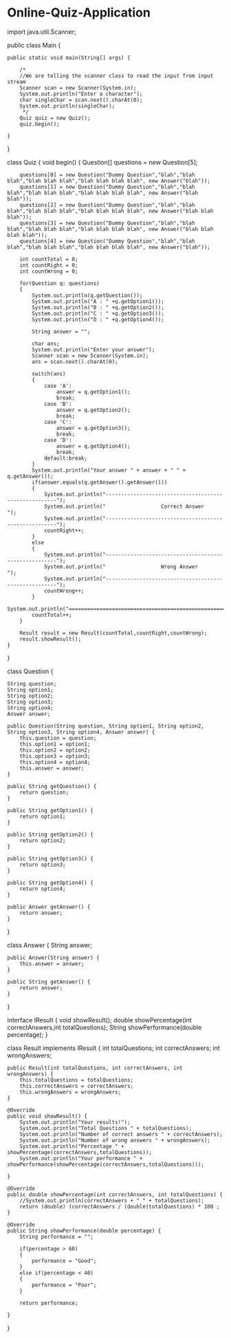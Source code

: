 # Online-Quiz-Application
import java.util.Scanner;

public class Main {

    public static void main(String[] args) {

        /*
        //We are telling the scanner class to read the input from input stream
        Scanner scan = new Scanner(System.in);
        System.out.println("Enter a character");
        char singleChar = scan.next().charAt(0);
        System.out.println(singleChar);
         */
        Quiz quiz = new Quiz();
        quiz.begin();

    }
}

class Quiz
{
    void begin()
    {
        Question[] questions = new Question[5];

        questions[0] = new Question("Dummy Question","blah","blah blah","blah blah blah","blah blah blah blah", new Answer("blah"));
        questions[1] = new Question("Dummy Question","blah","blah blah","blah blah blah","blah blah blah blah", new Answer("blah blah"));
        questions[2] = new Question("Dummy Question","blah","blah blah","blah blah blah","blah blah blah blah", new Answer("blah blah blah"));
        questions[3] = new Question("Dummy Question","blah","blah blah","blah blah blah","blah blah blah blah", new Answer("blah blah blah blah"));
        questions[4] = new Question("Dummy Question","blah","blah blah","blah blah blah","blah blah blah blah", new Answer("blah"));

        int countTotal = 0;
        int countRight = 0;
        int countWrong = 0;

        for(Question q: questions)
        {
            System.out.println(q.getQuestion());
            System.out.println("A : " +q.getOption1());
            System.out.println("B : " +q.getOption2());
            System.out.println("C : " +q.getOption3());
            System.out.println("D : " +q.getOption4());

            String answer = "";

            char ans;
            System.out.println("Enter your answer");
            Scanner scan = new Scanner(System.in);
            ans = scan.next().charAt(0);

            switch(ans)
            {
                case 'A':
                    answer = q.getOption1();
                    break;
                case 'B':
                    answer = q.getOption2();
                    break;
                case 'C':
                    answer = q.getOption3();
                    break;
                case 'D':
                    answer = q.getOption4();
                    break;
                default:break;
            }
            System.out.println("Your answer " + answer + " " + q.getAnswer());
            if(answer.equals(q.getAnswer().getAnswer()))
            {
                System.out.println("------------------------------------------------------");
                System.out.println("                  Correct Answer                      ");
                System.out.println("------------------------------------------------------");
                countRight++;
            }
            else
            {
                System.out.println("------------------------------------------------------");
                System.out.println("                  Wrong Answer                      ");
                System.out.println("------------------------------------------------------");
                countWrong++;
            }
            System.out.println("============================================================================================");
            countTotal++;
        }

        Result result = new Result(countTotal,countRight,countWrong);
        result.showResult();
    }
}

class Question
{

    String question;
    String option1;
    String option2;
    String option3;
    String option4;
    Answer answer;

    public Question(String question, String option1, String option2, String option3, String option4, Answer answer) {
        this.question = question;
        this.option1 = option1;
        this.option2 = option2;
        this.option3 = option3;
        this.option4 = option4;
        this.answer = answer;
    }

    public String getQuestion() {
        return question;
    }

    public String getOption1() {
        return option1;
    }

    public String getOption2() {
        return option2;
    }

    public String getOption3() {
        return option3;
    }

    public String getOption4() {
        return option4;
    }

    public Answer getAnswer() {
        return answer;
    }
}

class Answer
{
    String answer;

    public Answer(String answer) {
        this.answer = answer;
    }

    public String getAnswer() {
        return answer;
    }
}

interface IResult
{
    void showResult();
    double showPercentage(int correctAnswers,int totalQuestions);
    String showPerformance(double percentage);
}

class Result implements IResult
{
    int totalQuestions;
    int correctAnswers;
    int wrongAnswers;

    public Result(int totalQuestions, int correctAnswers, int wrongAnswers) {
        this.totalQuestions = totalQuestions;
        this.correctAnswers = correctAnswers;
        this.wrongAnswers = wrongAnswers;
    }

    @Override
    public void showResult() {
        System.out.println("Your results!");
        System.out.println("Total Questions " + totalQuestions);
        System.out.println("Number of correct answers " + correctAnswers);
        System.out.println("Number of wrong answers " + wrongAnswers);
        System.out.println("Percentage " + showPercentage(correctAnswers,totalQuestions));
        System.out.println("Your performance " + showPerformance(showPercentage(correctAnswers,totalQuestions)));

    }

    @Override
    public double showPercentage(int correctAnswers, int totalQuestions) {
        //System.out.println(correctAnswers + " " + totalQuestions);
        return (double) (correctAnswers / (double)totalQuestions) * 100 ;
    }

    @Override
    public String showPerformance(double percentage) {
        String performance = "";

        if(percentage > 60)
        {
            performance = "Good";
        }
        else if(percentage < 40)
        {
            performance = "Poor";
        }

        return performance;

    }
}
